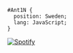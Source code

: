 ```
#Ant1N { 
  position: Sweden; 
  lang: JavaScript; 
}
```
[![Spotify](https://ant1n.vercel.app/api/spotify)](https://open.spotify.com/user/isakantin)


